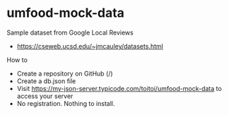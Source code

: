 # umfood-mock-data

Sample dataset from Google Local Reviews
- https://cseweb.ucsd.edu/~jmcauley/datasets.html

How to
- Create a repository on GitHub (<your-username>/<your-repo>)
- Create a db.json file
- Visit https://my-json-server.typicode.com/toitoi/umfood-mock-data to access your server
- No registration. Nothing to install.
